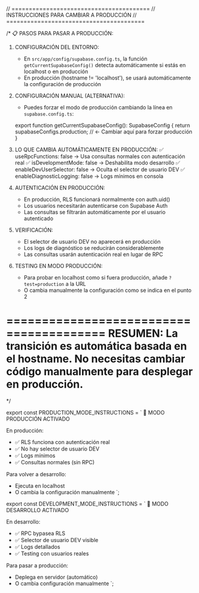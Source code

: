 // ========================================
// INSTRUCCIONES PARA CAMBIAR A PRODUCCIÓN
// ========================================

/* 
📋 PASOS PARA PASAR A PRODUCCIÓN:

1. CONFIGURACIÓN DEL ENTORNO:
   - En `src/app/config/supabase.config.ts`, la función `getCurrentSupabaseConfig()` 
     detecta automáticamente si estás en localhost o en producción
   - En producción (hostname != 'localhost'), se usará automáticamente la configuración de producción

2. CONFIGURACIÓN MANUAL (ALTERNATIVA):
   - Puedes forzar el modo de producción cambiando la línea en `supabase.config.ts`:
   
   export function getCurrentSupabaseConfig(): SupabaseConfig {
     return supabaseConfigs.production; // <- Cambiar aquí para forzar producción
   }

3. LO QUE CAMBIA AUTOMÁTICAMENTE EN PRODUCCIÓN:
   ✅ useRpcFunctions: false          -> Usa consultas normales con autenticación real
   ✅ isDevelopmentMode: false        -> Deshabilita modo desarrollo
   ✅ enableDevUserSelector: false    -> Oculta el selector de usuario DEV
   ✅ enableDiagnosticLogging: false  -> Logs mínimos en consola

4. AUTENTICACIÓN EN PRODUCCIÓN:
   - En producción, RLS funcionará normalmente con auth.uid()
   - Los usuarios necesitarán autenticarse con Supabase Auth
   - Las consultas se filtrarán automáticamente por el usuario autenticado

5. VERIFICACIÓN:
   - El selector de usuario DEV no aparecerá en producción
   - Los logs de diagnóstico se reducirán considerablemente
   - Las consultas usarán autenticación real en lugar de RPC

6. TESTING EN MODO PRODUCCIÓN:
   - Para probar en localhost como si fuera producción, añade `?test=production` a la URL
   - O cambia manualmente la configuración como se indica en el punto 2

========================================
RESUMEN: La transición es automática basada en el hostname.
No necesitas cambiar código manualmente para desplegar en producción.
========================================
*/

export const PRODUCTION_MODE_INSTRUCTIONS = `
🚀 MODO PRODUCCIÓN ACTIVADO

En producción:
- ✅ RLS funciona con autenticación real
- ✅ No hay selector de usuario DEV
- ✅ Logs mínimos
- ✅ Consultas normales (sin RPC)

Para volver a desarrollo:
- Ejecuta en localhost
- O cambia la configuración manualmente
`;

export const DEVELOPMENT_MODE_INSTRUCTIONS = `
🔧 MODO DESARROLLO ACTIVADO

En desarrollo:
- ✅ RPC bypasea RLS 
- ✅ Selector de usuario DEV visible
- ✅ Logs detallados
- ✅ Testing con usuarios reales

Para pasar a producción:
- Deplega en servidor (automático)
- O cambia configuración manualmente
`;
